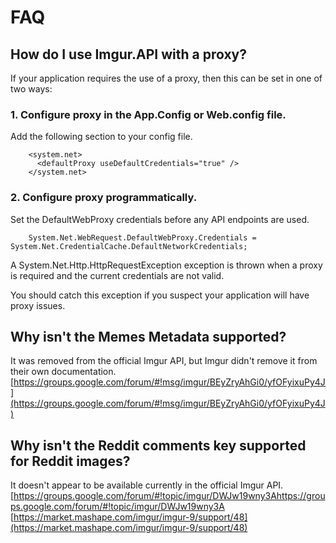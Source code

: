 # FAQ

## How do I use Imgur.API with a proxy?
If your application requires the use of a proxy, then this can be set in one of two ways:

### 1. Configure proxy in the App.Config or Web.config file.
Add the following section to your config file.
  
		<system.net>
		  <defaultProxy useDefaultCredentials="true" />
		</system.net>
  
### 2. Configure proxy programmatically.
Set the DefaultWebProxy credentials before any API endpoints are used.
  
		System.Net.WebRequest.DefaultWebProxy.Credentials = System.Net.CredentialCache.DefaultNetworkCredentials;
  
A System.Net.Http.HttpRequestException exception is thrown when a proxy is required and the current credentials are not valid.

You should catch this exception if you suspect your application will have proxy issues.

## Why isn't the Memes Metadata supported?
It was removed from the official Imgur API, but Imgur didn't remove it from their own documentation. 
[https://groups.google.com/forum/#!msg/imgur/BEyZryAhGi0/yfOFyixuPy4J](https://groups.google.com/forum/#!msg/imgur/BEyZryAhGi0/yfOFyixuPy4J)

## Why isn't the Reddit comments key supported for Reddit images?
It doesn't appear to be available currently in the official Imgur API.  
[https://groups.google.com/forum/#!topic/imgur/DWJw19wny3Ahttps://groups.google.com/forum/#!topic/imgur/DWJw19wny3A
[https://market.mashape.com/imgur/imgur-9/support/48](https://market.mashape.com/imgur/imgur-9/support/48)